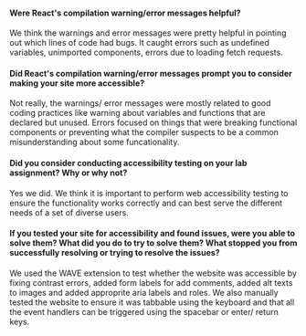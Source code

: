 #### Were React's compilation warning/error messages helpful?
We think the warnings and error messages were pretty helpful in pointing out which lines of code had bugs. It caught errors such as undefined variables, unimported components, errors due to loading fetch requests.


#### Did React's compilation warning/error messages prompt you to consider making your site more accessible?
Not really, the warnings/ error messages were mostly related to good coding practices like warning about variables and functions that are declared but unused. Errors focused on things that were breaking functional components or preventing what the compiler suspects to be a common misunderstanding about some funcationality.


#### Did you consider conducting accessibility testing on your lab assignment? Why or why not?
Yes we did. We think it is important to perform web accessibility testing to ensure the functionality works correctly and can best serve the different needs of a set of diverse users.


#### If you tested your site for accessibility and found issues, were you able to solve them? What did you do to try to solve them? What stopped you from successfully resolving or trying to resolve the issues?
We used the WAVE extension to test whether the website was accessible by fixing contrast errors, added form labels for add comments, added alt texts to images and added approprite aria labels and roles. We also manually tested the website to ensure it was tabbable using the keyboard and that all the event handlers can be triggered using the spacebar or enter/ return keys. 

